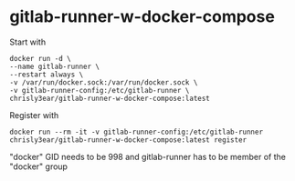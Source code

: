 # gitlab-runner-w-docker-compose

Start with

    docker run -d \
    --name gitlab-runner \
    --restart always \
    -v /var/run/docker.sock:/var/run/docker.sock \
    -v gitlab-runner-config:/etc/gitlab-runner \
    chrisly3ear/gitlab-runner-w-docker-compose:latest

Register with

    docker run --rm -it -v gitlab-runner-config:/etc/gitlab-runner chrisly3ear/gitlab-runner-w-docker-compose:latest register
    
"docker" GID needs to be 998 and gitlab-runner has to be member of the "docker" group
